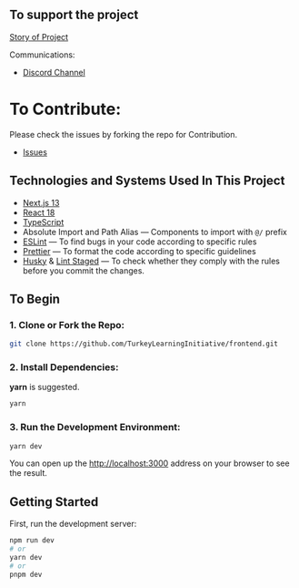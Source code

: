 ## To support the project

[Story of Project](https://github.com/TurkeyLearningInitiative)

Communications:

- [Discord Channel](https://discord.com/invite/UCvcNAy7)

# To Contribute:
  Please check the issues by forking the repo for Contribution.
- [Issues](/issues)


## Technologies and Systems Used In This Project

- [Next.js 13](https://github.com/vercel/next.js/)
- [React 18](https://github.com/facebook/react)
- [TypeScript](https://github.com/microsoft/TypeScript)
- Absolute Import and Path Alias — Components to import with `@/` prefix
- [ESLint](https://github.com/eslint/eslint) — To find bugs in your code according to specific rules
- [Prettier](https://github.com/prettier/prettier) — To format the code according to specific guidelines
- [Husky](https://github.com/typicode/husky) & [Lint Staged](https://github.com/okonet/lint-staged) — To check whether they comply with the rules before you commit the changes.

## To Begin

### 1. Clone or Fork the Repo:

```bash
git clone https://github.com/TurkeyLearningInitiative/frontend.git
```

### 2. Install Dependencies:

**yarn** is suggested.

```bash
yarn
```

### 3. Run the Development Environment:

```bash
yarn dev
```

You can open up the [http://localhost:3000](http://localhost:3000) address on your browser to see the result.


## Getting Started

First, run the development server:

```bash
npm run dev
# or
yarn dev
# or
pnpm dev
```

